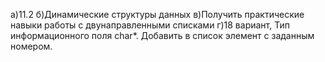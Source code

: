 а)11.2
б)Динамические структуры данных
в)Получить практические навыки работы с двунаправленными списками
г)18 вариант, Тип информационного поля char*. Добавить в список элемент с заданным номером.
